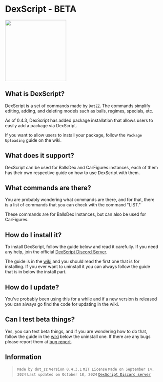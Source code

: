 # DexScript - BETA

<img src="https://i.imgur.com/uKfx0qO.png" width="200">

## What is DexScript?

DexScript is a set of commands made by ``DotZZ``. The commands simplify editing, adding, and deleting models such as balls, regimes, specials, etc.

As of 0.4.3, DexScript has added package installation that allows users to easily add a package via DexScript.

If you want to allow users to install your package, follow the `Package Uploading` guide on the wiki.

## What does it support?

DexScript can be used for BallsDex and CarFigures instances, each of them has their own respective guide on how to use DexScript with them.

## What commands are there?  

You are probably wondering what commands are there, and for that, there is a list of commands that you can check with the command "LIST."

These commands are for BallsDex Instances, but can also be used for CarFigures.

## How do I install it?

To install DexScript, follow the guide below and read it carefully. If you need any help, join the official [DexScript Discord Server](https://discord.gg/pkKvMdP74Z).

The guide is in the [wiki](https://github.com/Dotsian/DexScript/wiki/Installing,-Updating,-and-Uninstalling) and you should read the first one that is for installing. If you ever want to uninstall it you can always follow the guide that is in below the install part.

## How do I update?

You've probably been using this for a while and if a new version is released you can always go find the code for updating in the wiki.

## Can I test beta things?

Yes, you can test beta things, and if you are wondering how to do that, follow the guide in the [wiki](https://github.com/Dotsian/DexScript/wiki/Installing,-Updating,-and-Uninstalling) below the uninstall one. If there are any bugs please report them at [bug report](https://github.com/Dotsian/DexScript/issues/new/choose).

## Information

> ``Made by dot_zz``
> ``Version 0.4.3.1``
> ``MIT License``
> ``Made on September 14, 2024``
> ``Last updated on October 18, 2024``
> [``DexScript Discord server``](https://discord.gg/pkKvMdP74Z)
